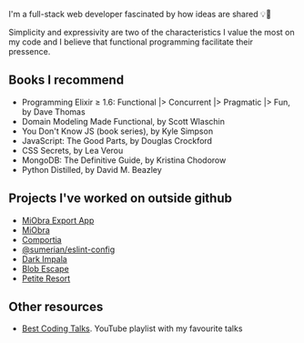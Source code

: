 I'm a full-stack web developer fascinated by how ideas are shared :bulb::incoming_envelope:

Simplicity and expressivity are two of the characteristics I value the most on my code
and I believe that functional programming facilitate their pressence.

## Books I recommend

+ Programming Elixir ≥ 1.6: Functional |> Concurrent |> Pragmatic |> Fun, by Dave Thomas
+ Domain Modeling Made Functional, by Scott Wlaschin
+ You Don't Know JS (book series), by Kyle Simpson
+ JavaScript: The Good Parts, by Douglas Crockford
+ CSS Secrets, by Lea Verou
+ MongoDB: The Definitive Guide, by Kristina Chodorow
+ Python Distilled, by David M. Beazley

## Projects I've worked on outside github

+ [MiObra Export App](https://apps.microsoft.com/detail/XPFF9W7DQL962Z)
+ [MiObra](https://www.miobra.mx/)
+ [Comportia](https://medium.com/soldai/comportia-una-idea-hecha-realidad-6bd77e542882)
+ [@sumerian/eslint-config](https://www.npmjs.com/package/@sumerian/eslint-config)
+ [Dark Impala](https://darkimpala.com/)
+ [Blob Escape](https://itch.io/jam/gmtk-2021/rate/1086701)
+ [Petite Resort](https://www.petiteresort.mx/)

## Other resources

+ [Best Coding Talks](https://youtube.com/playlist?list=PLAylyXSffRuJHmLW7FXlh0mp4r6HKafoT). YouTube playlist with my favourite talks
